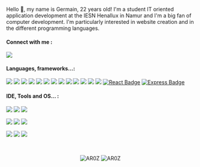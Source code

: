 <p>Hello 👋, my name is Germain, 22 years old! I'm a student IT oriented application development at the IESN Henallux in Namur and I'm a big fan of computer development. I'm particularly interested in website creation and in the different programming languages.</p>

<h4>Connect with me :</h4>
<a href="https://www.linkedin.com/in/germain-duchene/" target="_blank"><img src="https://img.shields.io/badge/linkedin-%230077B5.svg?style=for-the-badge&logo=linkedin&logoColor=white" /></a>
<h4>Languages, frameworks...:</h4>
<a href="https://docs.microsoft.com/en-us/cpp/?view=msvc-170" target="_blank"><img src="https://img.shields.io/badge/c-%2300599C.svg?style=for-the-badge&logo=c&logoColor=white"/></a>
<a href="https://learn.microsoft.com/en-us/dotnet/csharp/" target="_blank"><img src="https://img.shields.io/badge/csharp-%2300599Csharp.svg?style=for-the-badge&logo=Csharp&logoColor=white"/></a>
<a href="https://www.php.net/" target="_blank"><img src="https://img.shields.io/badge/php-%23777BB4.svg?style=for-the-badge&logo=php&logoColor=white"/></a>
<a href="https://developer.mozilla.org/en-US/docs/Web/HTML" target="_blank"><img src="https://img.shields.io/badge/html5-%23E34F26.svg?style=for-the-badge&logo=html5&logoColor=white"/></a>
<a href="https://developer.mozilla.org/en-US/docs/Web/CSS" target="_blank"><img src="https://img.shields.io/badge/css3-%231572B6.svg?style=for-the-badge&logo=css3&logoColor=white"/></a>
<a href="https://sass-lang.com/" target="_blank"><img src="https://img.shields.io/badge/SASS-hotpink.svg?style=for-the-badge&logo=SASS&logoColor=white"/></a>
<a href="https://developer.mozilla.org/en-US/docs/Web/JavaScript" target="_blank"><img src="https://img.shields.io/badge/javascript-%23323330.svg?style=for-the-badge&logo=javascript&logoColor=%23F7DF1E"/></a>
<a href="https://www.typescriptlang.org/" target="_blank"><img src="https://img.shields.io/badge/typescript-%23007ACC.svg?style=for-the-badge&logo=typescript&logoColor=white"/></a>
<a href="https://nodejs.org/en/" target="_blank"><img src="https://img.shields.io/badge/node.js-6DA55F?style=for-the-badge&logo=node.js&logoColor=white"/></a>
<a href="https://www.python.org/" target="_blank"><img src="https://img.shields.io/badge/python-3670A0?style=for-the-badge&logo=python&logoColor=ffdd54"/></a>
<a href="https://www.java.com/" target="_blank"><img src="https://img.shields.io/badge/java-%23ED8B00.svg?style=for-the-badge&logo=java&logoColor=white"/></a>
<a href="https://www.mysql.com/" target="_blank"><img src="https://img.shields.io/badge/mysql-%2300f.svg?style=for-the-badge&logo=mysql&logoColor=white"/></a>
<a href="https://mariadb.org/" target="_blank"><img src="https://img.shields.io/badge/MariaDB-003545?style=for-the-badge&logo=mariadb&logoColor=white"/></a>
<a href="https://react.dev/" target="_blank"><img src="https://img.shields.io/badge/React-61DAFB?logo=react&logoColor=000&style=for-the-badge" alt="React Badge"></a>
<a href="https://expressjs.com" target="_blank"><img src="https://img.shields.io/badge/Express-000?logo=express&logoColor=fff&style=for-the-badge" alt="Express Badge"></a>
<h4>IDE, Tools and OS... :</h4>
<p>
<a href="https://git-scm.com/" target="_blank"><img src="https://img.shields.io/badge/git-%23F05033.svg?style=for-the-badge&logo=git&logoColor=white"/></a>
<a href="https://www.notion.so/" target="_blank"><img src="https://img.shields.io/badge/Notion-%23000000.svg?style=for-the-badge&logo=notion&logoColor=white"/></a>
<a href="https://www.figma.com/" target="_blank"><img src="https://img.shields.io/badge/figma-%23F24E1E.svg?style=for-the-badge&logo=figma&logoColor=white"/></a>
</p>
<p>
<a href="https://www.jetbrains.com/fr-fr/idea/" target="_blank"><img src="https://img.shields.io/badge/IntelliJIDEA-000000.svg?style=for-the-badge&logo=intellij-idea&logoColor=white"/></a>
<a href="https://visualstudio.microsoft.com/fr/" target="_blank"><img src="https://img.shields.io/badge/Visual%20Studio-5C2D91.svg?style=for-the-badge&logo=visual-studio&logoColor=white"/></a>
<a href="https://code.visualstudio.com/" target="_blank"><img src="https://img.shields.io/badge/Visual%20Studio%20Code-0078d7.svg?style=for-the-badge&logo=visual-studio-code&logoColor=white"/></a>
</p>
<p>
<a href="https://www.microsoft.com/fr-be/windows" target="_blank"><img src="https://img.shields.io/badge/Windows-0078D6?style=for-the-badge&logo=windows&logoColor=white"/></a>
<a href="https://www.debian.org/" target="_blank"><img src="https://img.shields.io/badge/Debian-D70A53?style=for-the-badge&logo=debian&logoColor=white"/></a>
<a href="https://www.apple.com/befr/macos/" target="_blank"><img src="https://img.shields.io/badge/mac%20os-000000?style=for-the-badge&logo=macos&logoColor=F0F0F0"/></a>
</p>


<p>&nbsp;</p>

<p align="center"><img align="center" src="https://github-readme-stats.vercel.app/api/top-langs/?username=AR0Z&theme=dark&langs_count=5&count_private=true&locale=fr&hide=CSS,HTML" alt="AR0Z" />&nbsp;<img align="center" src="https://github-readme-stats.vercel.app/api?username=AR0Z&theme=dark&show_icons=true&locale=fr&count_private=true" alt="AR0Z" /></p>

